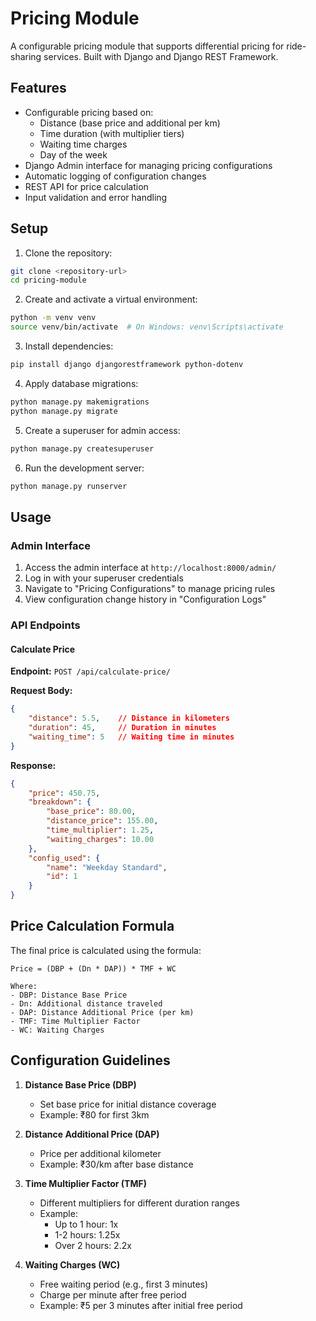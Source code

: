 # Pricing Module

A configurable pricing module that supports differential pricing for ride-sharing services. Built with Django and Django REST Framework.

## Features

- Configurable pricing based on:
  - Distance (base price and additional per km)
  - Time duration (with multiplier tiers)
  - Waiting time charges
  - Day of the week
- Django Admin interface for managing pricing configurations
- Automatic logging of configuration changes
- REST API for price calculation
- Input validation and error handling

## Setup

1. Clone the repository:
```bash
git clone <repository-url>
cd pricing-module
```

2. Create and activate a virtual environment:
```bash
python -m venv venv
source venv/bin/activate  # On Windows: venv\Scripts\activate
```

3. Install dependencies:
```bash
pip install django djangorestframework python-dotenv
```

4. Apply database migrations:
```bash
python manage.py makemigrations
python manage.py migrate
```

5. Create a superuser for admin access:
```bash
python manage.py createsuperuser
```

6. Run the development server:
```bash
python manage.py runserver
```

## Usage

### Admin Interface

1. Access the admin interface at `http://localhost:8000/admin/`
2. Log in with your superuser credentials
3. Navigate to "Pricing Configurations" to manage pricing rules
4. View configuration change history in "Configuration Logs"

### API Endpoints

#### Calculate Price

**Endpoint:** `POST /api/calculate-price/`

**Request Body:**
```json
{
    "distance": 5.5,    // Distance in kilometers
    "duration": 45,     // Duration in minutes
    "waiting_time": 5   // Waiting time in minutes
}
```

**Response:**
```json
{
    "price": 450.75,
    "breakdown": {
        "base_price": 80.00,
        "distance_price": 155.00,
        "time_multiplier": 1.25,
        "waiting_charges": 10.00
    },
    "config_used": {
        "name": "Weekday Standard",
        "id": 1
    }
}
```

## Price Calculation Formula

The final price is calculated using the formula:
```
Price = (DBP + (Dn * DAP)) * TMF + WC

Where:
- DBP: Distance Base Price
- Dn: Additional distance traveled
- DAP: Distance Additional Price (per km)
- TMF: Time Multiplier Factor
- WC: Waiting Charges
```

## Configuration Guidelines

1. **Distance Base Price (DBP)**
   - Set base price for initial distance coverage
   - Example: ₹80 for first 3km

2. **Distance Additional Price (DAP)**
   - Price per additional kilometer
   - Example: ₹30/km after base distance

3. **Time Multiplier Factor (TMF)**
   - Different multipliers for different duration ranges
   - Example:
     - Up to 1 hour: 1x
     - 1-2 hours: 1.25x
     - Over 2 hours: 2.2x

4. **Waiting Charges (WC)**
   - Free waiting period (e.g., first 3 minutes)
   - Charge per minute after free period
   - Example: ₹5 per 3 minutes after initial free period

